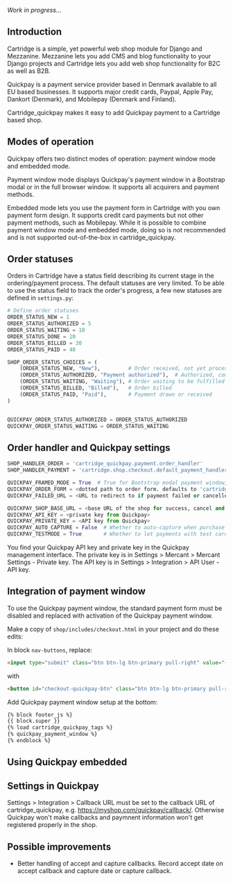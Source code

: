 *Work in progress...*

## Introduction

Cartridge is a simple, yet powerful web shop module for Django and Mezzanine. Mezzanine lets you add CMS and blog
functionality to your Django projects and Cartridge lets you add web shop functionality for B2C as well as B2B.

Quickpay is a payment service provider based in Denmark available to all EU based businesses. It supports major
credit cards, Paypal, Apple Pay, Dankort (Denmark), and Mobilepay (Denmark and Finland).

Cartridge_quickpay makes it easy to add Quickpay payment to a Cartridge based shop.


## Modes of operation

Quickpay offers two distinct modes of operation: payment window mode and embedded mode.

Payment window mode displays Quickpay's payment window in a Bootstrap modal or in the full browser window. It supports
all acquirers and payment methods.

Embedded mode lets you use the payment form in Cartridge with you own payment form design. It supports credit card
payments but not other payment methods, such as Mobilepay. While it is possible to combine payment window mode and
embedded mode, doing so is not recommended and is not supported out-of-the-box in cartridge_quickpay.

## Order statuses

Orders in Cartridge have a status field describing its current stage in the ordering/payment process. The default
statuses are very limited. To be able to use the status field to track the order's progress, a few new statuses
are defined in `settings.py`:

```python
# Define order statuses
ORDER_STATUS_NEW = 1
ORDER_STATUS_AUTHORIZED = 5
ORDER_STATUS_WAITING = 10
ORDER_STATUS_DONE = 20
ORDER_STATUS_BILLED = 30
ORDER_STATUS_PAID = 40

SHOP_ORDER_STATUS_CHOICES = (
    (ORDER_STATUS_NEW, "New"),         # Order received, not yet processed
    (ORDER_STATUS_AUTHORIZED, "Payment authorized"),  # Authorized, complete() not called
    (ORDER_STATUS_WAITING, "Waiting"), # Order waiting to be fulfilled
    (ORDER_STATUS_BILLED, "Billed"),   # Order billed
    (ORDER_STATUS_PAID, "Paid"),       # Payment drawn or received
)


QUICKPAY_ORDER_STATUS_AUTHORIZED = ORDER_STATUS_AUTHORIZED
QUICKPAY_ORDER_STATUS_WAITING = ORDER_STATUS_WAITING
```

## Order handler and Quickpay settings

```python
SHOP_HANDLER_ORDER = 'cartridge_quickpay.payment.order_handler'
SHOP_HANDLER_PAYMENT = 'cartridge.shop.checkout.default_payment_handler'  # we use Quickpay's payment window, no payment handler!

QUICKPAY_FRAMED_MODE = True  # True for Bootstrap modal payment window, False for full browser window
QUICKPAY_ORDER_FORM = <dotted path to order form. defaults to 'cartridge.shop.forms'>
QUICKPAY_FAILED_URL = <URL to redirect to if payment failed or cancelled>

QUICKPAY_SHOP_BASE_URL = <base URL of the shop for success, cancel and callback URLs>
QUICKPAY_API_KEY = <private key from Quickpay>
QUICKPAY_PRIVATE_KEY = <API key from Quickpay>
QUICKPAY_AUTO_CAPTURE = False  # Whether to auto-capture when purchase done
QUICKPAY_TESTMODE = True       # Whether to let payments with test cards through

```

You find your Quickpay API key and private key in the Quickpay management interface. The private key is in Settings >
Mercant > Mercant Settings - Private key. The API key is in Settings > Integration > API User - API key.

## Integration of payment window

To use the Quickpay payment window, the standard payment form must be disabled and replaced with activation of the
Quickpay payment window.

Make a copy of `shop/includes/checkout.html` in your project and do these edits:

In block `nav-buttons`, replace:

```html
<input type="submit" class="btn btn-lg btn-primary pull-right" value="{% trans "Next" %}">
``` 

with

```html
<button id="checkout-quickpay-btn" class="btn btn-lg btn-primary pull-right">Make payment</button> 
```

Add Quickpay payment window setup at the bottom:


```html
{% block footer_js %}
{{ block.super }}
{% load cartridge_quickpay_tags %}
{% quickpay_payment_window %}
{% endblock %}
```

## Using Quickpay embedded


## Settings in Quickpay

Settings > Integration > Callback URL must be set to the callback URL of cartridge_quickpay, e.g.
https://myshop.com/quickpay/callback/. Otherwise Quickpay won't make callbacks and paymnent information
won't get registered properly in the shop.


## Possible improvements

- Better handling of accept and capture callbacks. Record accept date on accept callback and capture date or capture
callback.